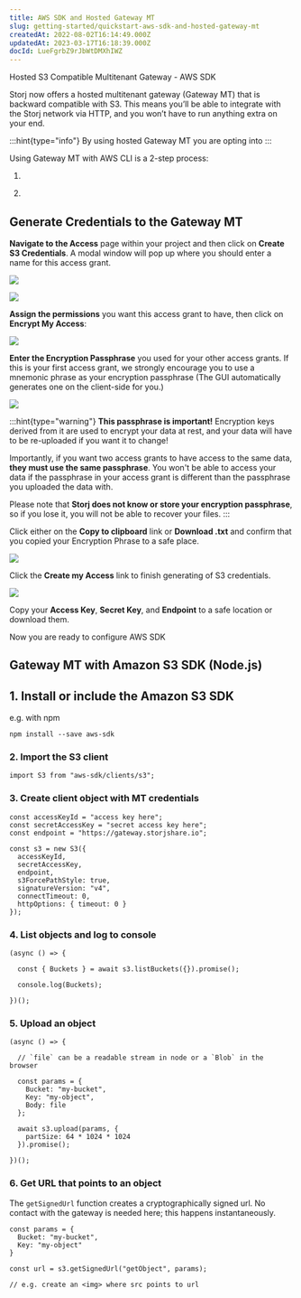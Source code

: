 ```yaml
---
title: AWS SDK and Hosted Gateway MT
slug: getting-started/quickstart-aws-sdk-and-hosted-gateway-mt
createdAt: 2022-08-02T16:14:49.000Z
updatedAt: 2023-03-17T16:18:39.000Z
docId: LueFgrbZ9rJbWtDMXhIWZ
---
```


Hosted S3 Compatible Multitenant Gateway - AWS SDK

Storj now offers a hosted multitenant gateway (Gateway MT)  that is backward compatible with S3. This means you’ll be able to integrate with the Storj network via HTTP, and you won’t have to run anything extra on your end.

:::hint{type="info"}
By using hosted Gateway MT you are opting into [](docId\:hf2uumViqYvS1oq8TYbeW) &#x20;
:::

Using Gateway MT with AWS CLI is a 2-step process:

1.  [](docId\:LueFgrbZ9rJbWtDMXhIWZ) &#x20;

2.  [](docId\:LueFgrbZ9rJbWtDMXhIWZ)

## Generate Credentials to the Gateway MT

**Navigate to the Access** page within your project and then click on **Create S3 Credentials**. A modal window will pop up where you should enter a name for this access grant.

![](https://archbee-image-uploads.s3.amazonaws.com/kv3plx2xmXcUGcVl4Lttj/EJNN2TH25_5SZ-3h8FVCe_create-s3-credentials.png)

![](https://archbee-image-uploads.s3.amazonaws.com/kv3plx2xmXcUGcVl4Lttj/gXEtwtTBKCcE1vvP3cDd2_create-s3-credentials-access.png)

**Assign the permissions** you want this access grant to have, then click on **Encrypt My Access**:

![](https://archbee-image-uploads.s3.amazonaws.com/kv3plx2xmXcUGcVl4Lttj/GnoGYsx7gpzCa_W6Q-PMC_create-s3-credentials-passphrase.png)

**Enter the Encryption Passphrase** you used for your other access grants. If this is your first access grant, we strongly encourage you to use a mnemonic phrase as your encryption passphrase (The GUI automatically generates one on the client-side for you.)

![](https://archbee-image-uploads.s3.amazonaws.com/kv3plx2xmXcUGcVl4Lttj/7-zh2FMM3ASPI4oV2THEn_create-s3-credentials-encrypt.png)

:::hint{type="warning"}
**This passphrase is important!** Encryption keys derived from it are used to encrypt your data at rest, and your data will have to be re-uploaded if you want it to change!

Importantly, if you want two access grants to have access to the same data, **they must use the same passphrase**. You won't be able to access your data if the passphrase in your access grant is different than the passphrase you uploaded the data with.

Please note that **Storj does not know or store your encryption passphrase**, so if you lose it, you will not be able to recover your files.
:::

Click either on the **Copy to clipboard** link or **Download .txt** and confirm that you copied your Encryption Phrase to a safe place.

![](https://archbee-image-uploads.s3.amazonaws.com/kv3plx2xmXcUGcVl4Lttj/tuGxBtg2FAWRKWiHHcED4_create-s3-credentials-save.png)

Click the **Create my Access** link to finish generating of S3 credentials.

![](https://archbee-image-uploads.s3.amazonaws.com/kv3plx2xmXcUGcVl4Lttj/8R44NOCYriIgX4GfaNB9D_create-s3-credentials-demo-created.png)

Copy your **Access Key**, **Secret Key**, and **Endpoint** to a safe location or download them.

Now you are ready to configure AWS SDK

## Gateway MT with Amazon S3 SDK (Node.js)

## 1. Install or include the Amazon S3 SDK

e.g. with npm

```none
npm install --save aws-sdk
```

### 2. Import the S3 client

```none
import S3 from "aws-sdk/clients/s3";
```

### 3. Create client object with MT credentials

```none
const accessKeyId = "access key here";
const secretAccessKey = "secret access key here";
const endpoint = "https://gateway.storjshare.io";

const s3 = new S3({
  accessKeyId,
  secretAccessKey,
  endpoint,
  s3ForcePathStyle: true,
  signatureVersion: "v4",
  connectTimeout: 0,
  httpOptions: { timeout: 0 }
});
```

### 4. List objects and log to console

```none
(async () => {

  const { Buckets } = await s3.listBuckets({}).promise();
  
  console.log(Buckets);

})();
```

### 5. Upload an object

```none
(async () => {

  // `file` can be a readable stream in node or a `Blob` in the browser

  const params = {
    Bucket: "my-bucket",
    Key: "my-object",
    Body: file
  };

  await s3.upload(params, {
    partSize: 64 * 1024 * 1024
  }).promise();
  
})();
```

### 6. Get URL that points to an object

The `getSignedUrl` function creates a cryptographically signed url. No contact with the gateway is needed here; this happens instantaneously.

```none
const params = {
  Bucket: "my-bucket",
  Key: "my-object"
}

const url = s3.getSignedUrl("getObject", params);

// e.g. create an <img> where src points to url
```

